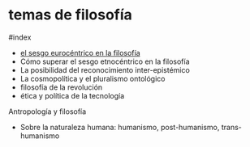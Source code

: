 # temas de filosofía
#index

- [el sesgo eurocéntrico en la filosofía](202506131335.md)
- Cómo superar el sesgo etnocéntrico en la filosofía
- La posibilidad del reconocimiento inter-epistémico
- La cosmopolítica y el pluralismo ontológico
- filosofía de la revolución
- ética y política de la tecnología

Antropología y filosofía

- Sobre la naturaleza humana: humanismo, post-humanismo, trans-humanismo

